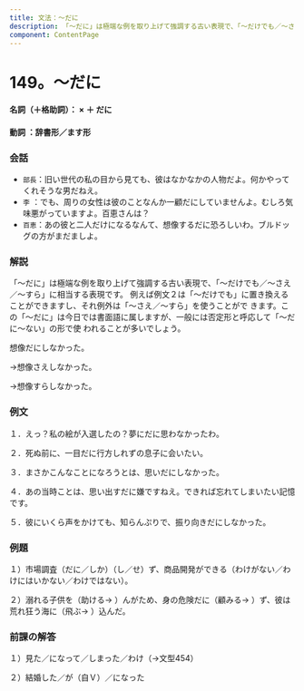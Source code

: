 ```yaml
---
title: 文法：～だに
description: 「～だに」は極端な例を取り上げて強調する古い表現で、「～だけでも／～さえ／～すら」に相当する表現です。 例えば例文２は「～だけでも」に置き換えることができますし、それ例外は「～さえ／～すら」を使うことがで きます。この「～だに」は今日では書面語に属しますが、一般には否定形と呼応して「～だに～ない」の形で使 われることが多いでしょう。
component: ContentPage
---
```



# 149。～だに
#### 名詞（＋格助詞）： × ＋ だに
#### 動詞 ：辞書形／ます形  
### 会話
- `部長`：旧い世代の私の目から見ても、彼はなかなかの人物だよ。何かやってくれそうな男だねえ。
- `李` ：でも、周りの女性は彼のことなんか一顧だにしていませんよ。むしろ気味悪がっていますよ。百恵さんは？
- `百恵`：あの彼と二人だけになるなんて、想像するだに恐ろしいわ。ブルドッグの方がまだましよ。
### 解説
「～だに」は極端な例を取り上げて強調する古い表現で、「～だけでも／～さえ／～すら」に相当する表現です。 例えば例文２は「～だけでも」に置き換えることができますし、それ例外は「～さえ／～すら」を使うことがで きます。この「～だに」は今日では書面語に属しますが、一般には否定形と呼応して「～だに～ない」の形で使 われることが多いでしょう。

想像だにしなかった。

→想像さえしなかった。

→想像すらしなかった。
### 例文
１．えっ？私の絵が入選したの？夢にだに思わなかったわ。

２．死ぬ前に、一目だに行方しれずの息子に会いたい。

３．まさかこんなことになろうとは、思いだにしなかった。

４．あの当時ことは、思い出すだに嫌ですねえ。できれば忘れてしまいたい記憶です。

５．彼にいくら声をかけても、知らんぷりで、振り向きだにしなかった。
### 例題
１）市場調査（だに／しか）（し／せ）ず、商品開発ができる（わけがない／わけにはいかない／わけではない）。

２）溺れる子供を（助ける→ ）んがため、身の危険だに（顧みる→ ）ず、彼は荒れ狂う海に（飛ぶ→ ）込んだ。
### 前課の解答
１）見た／になって／しまった／わけ（→文型454）

２）結婚した／が（自Ｖ）／になった
